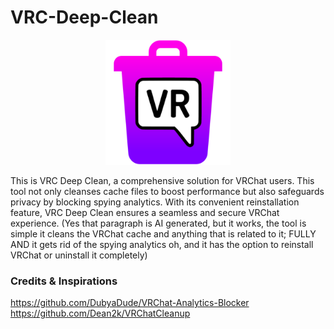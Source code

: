 # VRC-Deep-Clean
<p align="center">
  <img src="https://github.com/scrim-dev/VRC-Deep-Clean/blob/master/VRC-Deep-Clean/VRCDeepCleanLogo.png" alt="logo" width="200">
</p>
This is VRC Deep Clean, a comprehensive solution for VRChat users. This tool not only cleanses cache files to boost performance but also safeguards privacy by blocking spying analytics. With its convenient reinstallation feature, VRC Deep Clean ensures a seamless and secure VRChat experience.
(Yes that paragraph is AI generated, but it works, the tool is simple it cleans the VRChat cache and anything that is related to it; FULLY AND it gets rid of the spying analytics oh, and it has the option to reinstall VRChat or uninstall it completely)

### Credits & Inspirations
https://github.com/DubyaDude/VRChat-Analytics-Blocker
https://github.com/Dean2k/VRChatCleanup
